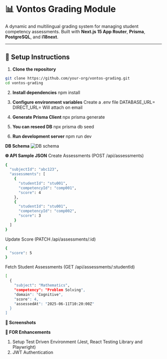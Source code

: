 # 📊 Vontos Grading Module

A dynamic and multilingual grading system for managing student competency assessments. Built with **Next.js 15 App Router**, **Prisma**, **PostgreSQL**, and **i18next**.

---

## 🚀 Setup Instructions

1. **Clone the repository**

```bash
git clone https://github.com/your-org/vontos-grading.git
cd vontos-grading
```

2. **Install dependencies**
npm install


3. **Configure environment variables**
Create a .env file
DATABASE_URL=
DIRECT_URL=
Will attach on email


4. **Generate Prisma Client**
npx prisma generate


5. **You can reseed DB**
npx prisma db seed

6. **Run development server**
npm run dev

**DB Schema**
![DB schema](https://github.com/user-attachments/assets/b6d6bc30-1308-4301-b379-486029c196c0)


**🌐 API Sample JSON**
Create Assessments (POST /api/assessments)
```bash
{
  "subjectId": "abc123",
  "assessments": [
    {
      "studentId": "stu001",
      "competencyId": "comp001",
      "score": 4
    },
    {
      "studentId": "stu001",
      "competencyId": "comp002",
      "score": 3
    }
  ]
}
```

Update Score (PATCH /api/assessments/:id)
```bash
{
  "score": 5
}
```

Fetch Student Assessments (GET /api/assessments/:studentId)
```bash
[
  {
    "subject": "Mathematics",
    "competency": "Problem Solving",
    "domain": "Cognitive",
    "score": 4,
    "assessedAt": "2025-06-11T10:20:00Z"
  }
]
```

**📸 Screenshots**



**📸 FOR Enhancements**
1. Setup Test Driven Environment (Jest, React Testing Library and Playwright)
2. JWT Authentication
